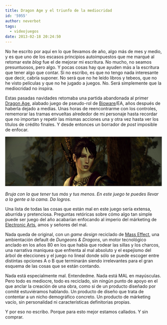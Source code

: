 ```yaml
---
title: Dragon Age y el triunfo de la mediocridad
id: '5955'
author: neverbot
tags:
  - videojuegos
date: 2013-02-18 20:24:50
---
```


No he escrito por aquí en lo que llevamos de año, algo más de mes y medio, y es que uno de los escasos principios autoimpuestos que me marqué al retomar este _blog_ fue el de mejorar mi escritura. No mucho, no seamos presuntuosos, pero algo. Y pocas cosas hay que ayuden más a la escritura que tener algo que contar. Si no escribo, es que no tengo nada interesante que decir, cabría suponer. No será que no he leído libros y tebeos, que no he visto películas y que no he jugado a juegos. No. Será simplemente que la mediocridad no inspira.

Estas pasadas navidades retomaba una partida abandonada al primer [Dragon Age](http://en.wikipedia.org/wiki/Dragon_Age:_Origins), alabado juego de pseudo-rol de [Bioware](http://en.wikipedia.org/wiki/BioWare)/EA, años después de haberla dejado a medias. Unas horas de reencontrarme con los controles, rememorar las tramas envueltas alrededor de mi personaje hasta recordar que no importan y repetir las mismas acciones una y otra vez hasta ver los títulos de crédito finales. Y desde entonces un borrador de _post_ imposible de enfocar.

_![Dragon Age: Origins](./dragon-age-y-el-triunfo-de-la-mediocridad/dragon_age_origins.jpg)_

_Bruja con la que tener tus más y tus menos. En este juego te puedes llevar a la gente a la cama. Da logros._

Una lista de todas las cosas que están mal en este juego sería extensa, aburrida y pretenciosa. Preguntas retóricas sobre cómo algo tan simple puede ser juego del año acabarían enfocando al imperio del márketing de [Electronic Arts](http://en.wikipedia.org/wiki/Electronic_Arts), amos y señores del mal.

Nada queda de original, con un _game design_ reciclado de [Mass Effect](http://en.wikipedia.org/wiki/Mass_Effect_(video_game)), una ambientación default de _Dungeons & Dragons_, un motor tecnológico anclado en los años 80 en los que había que rodear las sillas y los charcos, una narrativa maniquea que enfrenta al mal absoluto y el espejismo del árbol de elecciones y el juego no lineal donde sólo se puede escoger entre distintas opciones A o B que terminarán siendo irrelevantes para el gran esquema de las cosas que se están contando.

Nada está especialmente mal. Entendedme. Nada está MAL en mayúsculas. Pero todo es mediocre, todo es reciclado, sin ningún punto de apoyo en el que anclar la creación de una obra, como si de un producto diseñado por comité estuviéramos hablando. Un producto de diseño que trata de contentar a un nicho demográfico concreto. Un producto de márketing vacío, sin personalidad ni características definitorias propias.

Y por eso no escribo. Porque para esto mejor estamos callados. Y sin comprar.